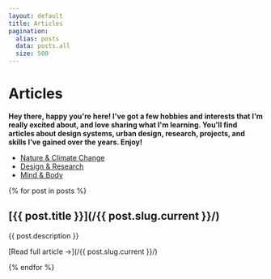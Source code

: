 ```yaml
---
layout: default
title: Articles
pagination:
  alias: posts
  data: posts.all
  size: 500
---
```


# Articles
**Hey there, happy you're here! I've got a few hobbies and interests that I'm really excited about, and love sharing what I'm learning. You'll find articles about design systems, urban design, research, projects, and skills I’ve gained over the years. Enjoy!**

- [Nature & Climate Change](/nature-and-climate-change/)
- [Design & Research](/design-and-research/)
- [Mind & Body](/mind-and-body/)

{% for post in posts %}
<div class="post">
  
## [{{ post.title }}](/{{ post.slug.current }}/)

{{ post.description }}

[Read full article &rarr;](/{{ post.slug.current }}/)

</div>

{% endfor %}
